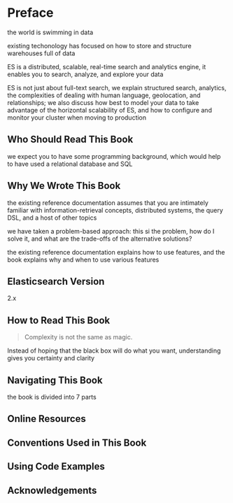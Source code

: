 # Preface

the world is swimming in data

existing techonology has focused on how to store and structure warehouses full of data

ES is a distributed, scalable, real-time search and analytics engine, it enables you to search, analyze, and explore your data

ES is not just about full-text search, we explain structured search, analytics, the complexities of dealing with human language, geolocation, and relationships; we also discuss how best to model your data to take advantage of the horizontal scalability of ES, and how to configure and monitor your cluster when moving to production

## Who Should Read This Book

we expect you to have some programming background, which would help to have used a relational database and SQL

## Why We Wrote This Book

the existing reference documentation assumes that you are intimately familiar with information-retrieval concepts, distributed systems, the query DSL, and a host of other topics

we have taken a problem-based approach: this si the problem, how do I solve it, and what are the trade-offs of the alternative solutions?

the existing reference documentation explains how to use features, and the book explains why and when to use various features

## Elasticsearch Version

2.x

## How to Read This Book

> Complexity is not the same as magic.

Instead of hoping that the black box will do what you want, understanding gives you certainty and clarity

## Navigating This Book

the book is divided into 7 parts

## Online Resources

## Conventions Used in This Book

## Using Code Examples

## Acknowledgements
